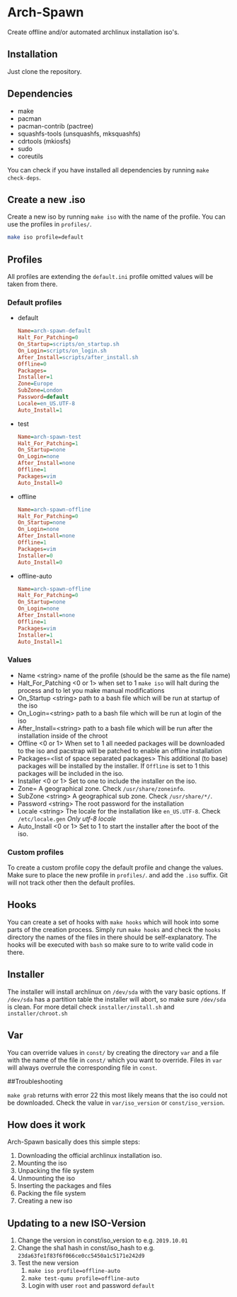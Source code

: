 # Arch-Spawn

Create offline and/or automated archlinux installation iso's.

## Installation

Just clone the repository.

## Dependencies

* make
* pacman
* pacman-contrib (pactree)
* squashfs-tools (unsquashfs, mksquashfs)
* cdrtools (mkiosfs)
* sudo
* coreutils

You can check if you have installed all dependencies by running `make check-deps`.

## Create a new .iso

Create a  new iso by running `make iso` with the name of the profile.  You can use the profiles in `profiles/`.

```bash
make iso profile=default
```

## Profiles

All profiles are extending the `default.ini` profile omitted values will be taken from there.

### Default profiles

- default

  ```ini
  Name=arch-spawn-default
  Halt_For_Patching=0
  On_Startup=scripts/on_startup.sh
  On_Login=scripts/on_login.sh
  After_Install=scripts/after_install.sh
  Offline=0
  Packages=
  Installer=1
  Zone=Europe
  SubZone=London
  Password=default
  Locale=en_US.UTF-8
  Auto_Install=1
  ```

- test

  ```ini
  Name=arch-spawn-test
  Halt_For_Patching=1
  On_Startup=none
  On_Login=none
  After_Install=none
  Offline=1
  Packages=vim
  Auto_Install=0
  ```

- offline

  ```ini
  Name=arch-spawn-offline
  Halt_For_Patching=0
  On_Startup=none
  On_Login=none
  After_Install=none
  Offline=1
  Packages=vim
  Installer=0
  Auto_Install=0
  ```

- offline-auto

  ```ini
  Name=arch-spawn-offline
  Halt_For_Patching=0
  On_Startup=none
  On_Login=none
  After_Install=none
  Offline=1
  Packages=vim
  Installer=1
  Auto_Install=1
  ```

### Values

* Name \<string> name of the profile (should be the same as the file name)
* Halt_For_Patching \<0 or 1> when set to 1 `make iso` will halt during the process and to let you make manual modifications
* On_Startup \<string> path to a bash file which will be run at startup of the iso
* On_Login=\<string> path to a bash file which will be run at login of the iso
* After_Install=\<string> path to a bash file which will be run after the installation inside of the chroot
* Offline \<0 or 1> When set to 1 all needed packages will be downloaded to the iso and pacstrap will be patched to enable an offline installation
* Packages=\<list of space separated packages> This additional (to base) packages will be installed by the installer. If `Offline` is set to 1 this packages will be included in the iso.
* Installer \<0 or 1> Set to one to include the installer on the iso.
* Zone=<string> A geographical zone. Check `/usr/share/zoneinfo`.
* SubZone \<string> A geographical sub zone. Check `/usr/share/*/`.
* Password \<string> The root password for the installation
* Locale \<string> The locale for the installation like `en_US.UTF-8`. Check `/etc/locale.gen` *Only utf-8 locale*
* Auto_Install \<0 or 1> Set to 1 to start the installer after the boot of the iso.

### Custom profiles

To create a custom profile copy the default profile and change the values. Make sure to place the new profile in `profiles/`.  and add the `.iso` suffix. Git will not track other then the default profiles.

## Hooks

You can create a set of hooks with `make hooks` which will hook into some parts of the creation process. Simply run `make hooks` and check the `hooks` directory the names of the  files in there should be self-explanatory. The hooks will be executed with `bash` so make sure to to write valid code in there.

## Installer

The installer will install archlinux on `/dev/sda` with the vary basic options. If `/dev/sda` has a partition table the installer will abort, so make sure `/dev/sda` is clean. For more detail check `installer/install.sh` and `installer/chroot.sh`

## Var

You can override values in `const/` by creating the directory `var` and a file with the name of the file in `const/` which you want to override. Files in `var` will always overrule the corresponding file in `const`.

##Troubleshooting

`make grab` returns with error 22 this most likely means that the iso could not be downloaded. Check the value in `var/iso_version` or `const/iso_version`.

## How does it work

Arch-Spawn basically does this simple steps:

1. Downloading the official archlinux installation iso.
2. Mounting the iso
3. Unpacking the file system
4. Unmounting the iso
5. Inserting the packages and files
6. Packing the file system
7. Creating a new iso

## Updating to a new ISO-Version

1. Change the version in const/iso_version to e.g. `2019.10.01`
2. Change the sha1 hash in const/iso_hash to e.g. `23da63fe1f83f6f066ce0cc5450a1c5171e242d9`
3. Test the new version
   1. `make iso profile=offline-auto`
   2. `make test-qumu profile=offline-auto`
   3. Login with user `root` and password `default`









